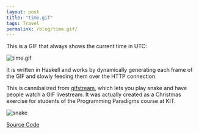 ```yaml
---
layout: post
title: "time.gif"
tags: Travel
permalink: /blog/time.gif/
---
```


This is a GIF that always shows the current time in UTC:

![time.gif](/time.gif)

It is written in Haskell and works by dynamically generating each frame of the GIF and slowly feeding them over the HTTP connection.

This is cannibalized from [gifstream](https://github.com/def-/gifstream), which lets you play snake and have people watch a GIF livestream. It was actually created as a Christmas exercise for students of the Programming Paradigms course at KIT.

![snake](https://raw.githubusercontent.com/def-/gifstream/master/snake.gif)

[Source Code](https://github.com/def-/time.gif)
